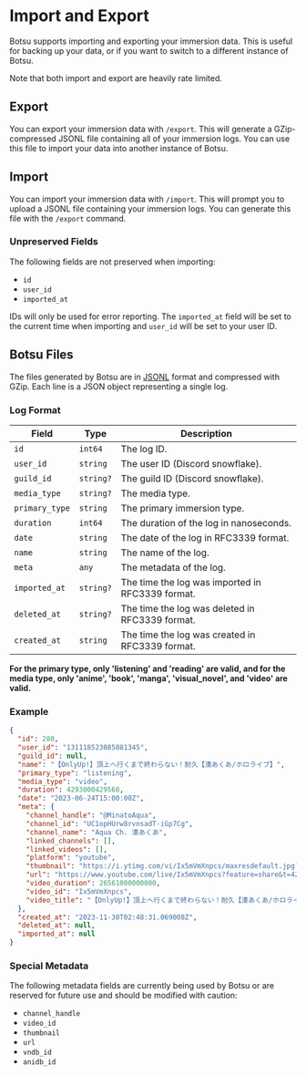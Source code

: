 # Import and Export
Botsu supports importing and exporting your immersion data. This is useful
for backing up your data, or if you want to switch to a different instance
of Botsu.

Note that both import and export are heavily rate limited.

## Export
You can export your immersion data with `/export`. This will generate a
GZip-compressed JSONL file containing all of your immersion logs. You can
use this file to import your data into another instance of Botsu.


## Import
You can import your immersion data with `/import`. This will prompt you
to upload a JSONL file containing your immersion logs. You can generate
this file with the `/export` command.

### Unpreserved Fields
The following fields are not preserved when importing:
- `id`
- `user_id`
- `imported_at`

IDs will only be used for error reporting. The `imported_at` field will
be set to the current time when importing and `user_id` will be set to
your user ID.

## Botsu Files
The files generated by Botsu are in [JSONL](https://jsonlines.org/) format and
compressed with GZip. Each line is a JSON object representing a single log.

### Log Format
| Field | Type | Description |
| --- | --- | --- |
| `id` | `int64` | The log ID. |
| `user_id` | `string` | The user ID (Discord snowflake). |
| `guild_id` | `string?` | The guild ID (Discord snowflake). |
| `media_type` | `string?` | The media type. |
| `primary_type` | `string` | The primary immersion type. |
| `duration` | `int64` | The duration of the log in nanoseconds. |
| `date` | `string` | The date of the log in RFC3339 format. |
| `name` | `string` | The name of the log. |
| `meta` | `any` | The metadata of the log. |
| `imported_at` | `string?` | The time the log was imported in RFC3339 format. |
| `deleted_at` | `string?` | The time the log was deleted in RFC3339 format. |
| `created_at` | `string` | The time the log was created in RFC3339 format. |

**For the primary type, only 'listening' and 'reading' are valid,
and for the media type, only 'anime', 'book', 'manga', 'visual_novel', and 'video' 
are valid.**

### Example
```json
{
  "id": 280,
  "user_id": "131118523085881345",
  "guild_id": null,
  "name": "【OnlyUp!】頂上へ行くまで終わらない！耐久【湊あくあ/ホロライブ】",
  "primary_type": "listening",
  "media_type": "video",
  "duration": 4293000429568,
  "date": "2023-06-24T15:00:00Z",
  "meta": {
    "channel_handle": "@MinatoAqua",
    "channel_id": "UC1opHUrw8rvnsadT-iGp7Cg",
    "channel_name": "Aqua Ch. 湊あくあ",
    "linked_channels": [],
    "linked_videos": [],
    "platform": "youtube",
    "thumbnail": "https://i.ytimg.com/vi/Ix5mVmXnpcs/maxresdefault.jpg?v=648f21f0",
    "url": "https://www.youtube.com/live/Ix5mVmXnpcs?feature=share&t=4293",
    "video_duration": 26561000000000,
    "video_id": "Ix5mVmXnpcs",
    "video_title": "【OnlyUp!】頂上へ行くまで終わらない！耐久【湊あくあ/ホロライブ】"
  },
  "created_at": "2023-11-30T02:48:31.069008Z",
  "deleted_at": null,
  "imported_at": null
}
```

### Special Metadata
The following metadata fields are currently being used by Botsu or are
reserved for future use and should be modified with caution:
- `channel_handle`
- `video_id`
- `thumbnail`
- `url`
- `vndb_id`
- `anidb_id`
